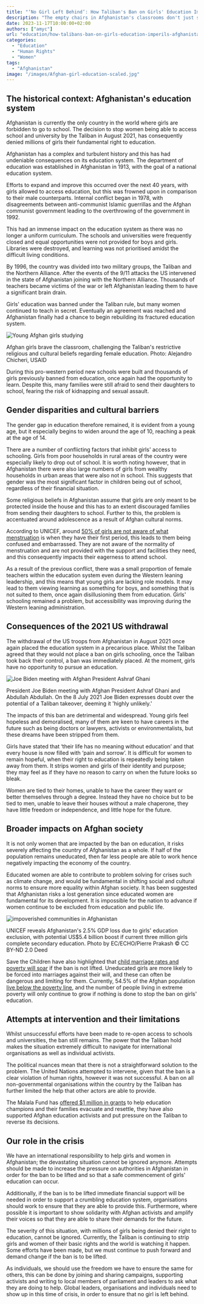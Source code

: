 ```yaml
---
title: "‘No Girl Left Behind’: How Taliban's Ban on Girls' Education Imperils Afghanistan's Future"
description: "The empty chairs in Afghanistan's classrooms don't just signify a local crisis; they mark a global failure that jeopardises the future of an entire generation and country."
date: 2023-11-17T10:00:00+02:00
authors: ["amyc"]
url: "education/how-talibans-ban-on-girls-education-imperils-afghanistans-future"
categories:
  - "Education"
  - "Human Rights"
  - "Women"
tags:
  - "Afghanistan"
image: "/images/Afghan-girl-education-scaled.jpg"
---
```

## **The historical context: Afghanistan's education system**

Afghanistan is currently the only country in the world where girls are forbidden to go to school. The decision to stop women being able to access school and university by the Taliban in August 2021, has consequently denied millions of girls their fundamental right to education.

Afghanistan has a complex and turbulent history and this has had undeniable consequences on its education system. The department of education was established in Afghanistan in 1913, with the goal of a national education system.

Efforts to expand and improve this occurred over the next 40 years, with girls allowed to access education, but this was frowned upon in comparison to their male counterparts. Internal conflict began in 1978, with disagreements between anti-communist Islamic guerrillas and the Afghan communist government leading to the overthrowing of the government in 1992.

This had an immense impact on the education system as there was no longer a uniform curriculum. The schools and universities were frequently closed and equal opportunities were not provided for boys and girls. Libraries were destroyed, and learning was not prioritised amidst the difficult living conditions.

By 1996, the country was divided into two military groups, the Taliban and the Northern Alliance. After the events of the 9/11 attacks the US intervened in the state of Afghanistan joining with the Northern Alliance. Thousands of teachers became victims of the war or left Afghanistan leading them to have a significant brain drain.

Girls' education was banned under the Taliban rule, but many women continued to teach in secret. Eventually an agreement was reached and Afghanistan finally had a chance to begin rebuilding its fractured education system.

![Young Afghan girls studying](/images/Young-Afghan-girls-studying--667x1024.jpg)

Afghan girls brave the classroom, challenging the Taliban's restrictive religious and cultural beliefs regarding female education. Photo: Alejandro Chicheri, USAID


During this pro-western period new schools were built and thousands of girls previously banned from education, once again had the opportunity to learn. Despite this, many families were still afraid to send their daughters to school, fearing the risk of kidnapping and sexual assault.

## **Gender disparities and cultural barriers**

The gender gap in education therefore remained, it is evident from a young age, but it especially begins to widen around the age of 10, reaching a peak at the age of 14.

There are a number of conflicting factors that inhibit girls' access to schooling. Girls from poor households in rural areas of the country were especially likely to drop out of school. It is worth noting however, that in Afghanistan there were also large numbers of girls from wealthy households in urban areas that were also not in school. This suggests that gender was the most significant factor in children being out of school, regardless of their financial situation.

Some religious beliefs in Afghanistan assume that girls are only meant to be protected inside the house and this has to an extent discouraged families from sending their daughters to school. Further to this, the problem is accentuated around adolescence as a result of Afghan cultural norms.

According to UNICEF, around [50% of girls are not aware of what menstruation](https://www.unicef.org/afghanistan/stories/breaking-taboos) is when they have their first period, this leads to them being confused and embarrassed. They are not aware of the normality of menstruation and are not provided with the support and facilities they need, and this consequently impacts their eagerness to attend school.

As a result of the previous conflict, there was a small proportion of female teachers within the education system even during the Western leaning leadership, and this means that young girls are lacking role models. It may lead to them viewing learning as something for boys, and something that is not suited to them, once again disillusioning them from education. Girls' schooling remained a problem, but accessibility was improving during the Western leaning administration.

## **Consequences of the 2021 US withdrawal**

The withdrawal of the US troops from Afghanistan in August 2021 once again placed the education system in a precarious place. Whilst the Taliban agreed that they would not place a ban on girls schooling, once the Taliban took back their control, a ban was immediately placed. At the moment, girls have no opportunity to pursue an education.

![Joe Biden meeting with Afghan President Ashraf Ghani](/images/Joe-Biden-Ashraf-Ghani-and-Abdullah-Abdullah-1024x768.jpg)

President Joe Biden meeting with Afghan President Ashraf Ghani and Abdullah Abdullah. On the 8 July 2021 Joe Biden expresses doubt over the potential of a Taliban takeover, deeming it 'highly unlikely.'


The impacts of this ban are detrimental and widespread. Young girls feel hopeless and demoralised, many of them are keen to have careers in the future such as being doctors or lawyers, activists or environmentalists, but these dreams have been stripped from them.

Girls have stated that ‘their life has no meaning without education’ and that every house is now filled with ‘pain and sorrow’. It is difficult for women to remain hopeful, when their right to education is repeatedly being taken away from them. It strips women and girls of their identity and purpose; they may feel as if they have no reason to carry on when the future looks so bleak.

Women are tied to their homes, unable to have the career they want or better themselves through a degree. Instead they have no choice but to be tied to men, unable to leave their houses without a male chaperone, they have little freedom or independence, and little hope for the future.

## **Broader impacts on Afghan society**

It is not only women that are impacted by the ban on education, it risks severely affecting the country of Afghanistan as a whole. If half of the population remains uneducated, then far less people are able to work hence negatively impacting the economy of the country.

Educated women are able to contribute to problem solving for crises such as climate change, and would be fundamental in shifting social and cultural norms to ensure more equality within Afghan society. It has been suggested that Afghanistan risks a lost generation since educated women are fundamental for its development. It is impossible for the nation to advance if women continue to be excluded from education and public life.

![impoverished communities in Afghanistan ](/images/Poverty-in-afghanistan-2-1024x681.jpg)

UNICEF reveals Afghanistan's 2.5% GDP loss due to girls' education exclusion, with potential US$5.4 billion boost if current three million girls complete secondary education. Photo by EC/ECHO/Pierre Prakash © CC BY-ND 2.0 Deed


Save the Children have also highlighted that [child marriage rates and poverty will soar](https://www.savethechildren.org/us/about-us/media-and-news/2023-press-releases/afghanistan-classroom-doors-must-open-for-secondary-school-girls#:~:text=Child%20marriage%20and%20poverty%20will,education%2C%20Save%20the%20Children%20said) if the ban is not lifted. Uneducated girls are more likely to be forced into marriages against their will, and these can often be dangerous and limiting for them. Currently, 54.5% of the Afghan population [live below the poverty line](https://www.unicef.org/rosa/media/5491/file/Afghanistan), and the number of people living in extreme poverty will only continue to grow if nothing is done to stop the ban on girls' education.

## **Attempts at intervention and their limitations**

Whilst unsuccessful efforts have been made to re-open access to schools and universities, the ban still remains. The power that the Taliban hold makes the situation extremely difficult to navigate for international organisations as well as individual activists.

The political nuances mean that there is not a straightforward solution to the problem. The United Nations attempted to intervene, given that the ban is a clear violation of human rights, however it was not successful. A ban on all non-governmental organisations within the country by the Taliban has further limited the help that other actors are able to provide.

The Malala Fund has [offered $1 million in grants](https://malala.org/countries/afghanistan) to help education champions and their families evacuate and resettle, they have also supported Afghan education activists and put pressure on the Taliban to reverse its decisions.

## **Our role in the crisis**

We have an international responsibility to help girls and women in Afghanistan; the devastating situation cannot be ignored anymore. Attempts should be made to increase the pressure on authorities in Afghanistan in order for the ban to be lifted and so that a safe commencement of girls' education can occur.

Additionally, if the ban is to be lifted immediate financial support will be needed in order to support a crumbling education system, organisations should work to ensure that they are able to provide this. Furthermore, where possible it is important to show solidarity with Afghan activists and amplify their voices so that they are able to share their demands for the future.

The severity of this situation, with millions of girls being denied their right to education, cannot be ignored. Currently, the Taliban is continuing to strip girls and women of their basic rights and the world is watching it happen. Some efforts have been made, but we must continue to push forward and demand change if the ban is to be lifted.

As individuals, we should use the freedom we have to ensure the same for others, this can be done by joining and sharing campaigns, supporting activists and writing to local members of parliament and leaders to ask what they are doing to help. Global leaders, organisations and individuals need to show up in this time of crisis, in order to ensure that no girl is left behind.
